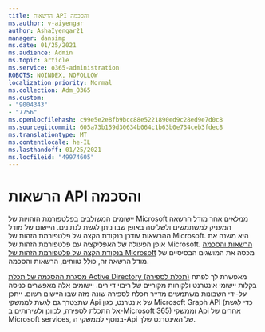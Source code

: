 ```yaml
---
title: הרשאות API והסכמה
ms.author: v-aiyengar
author: AshaIyengar21
manager: dansimp
ms.date: 01/25/2021
ms.audience: Admin
ms.topic: article
ms.service: o365-administration
ROBOTS: NOINDEX, NOFOLLOW
localization_priority: Normal
ms.collection: Adm_O365
ms.custom:
- "9004343"
- "7756"
ms.openlocfilehash: c99e5e2e8fb9bcc88e5221890ed9c28ed9e7d0c8
ms.sourcegitcommit: 605a73b159d30634b064c1b63b0e734ceb3fdec8
ms.translationtype: MT
ms.contentlocale: he-IL
ms.lasthandoff: 01/25/2021
ms.locfileid: "49974605"
---
```

# <a name="api-permissions-and-consent"></a>הרשאות API והסכמה

יישומים המשולבים בפלטפורמת הזהויות של Microsoft ממלאים אחר מודל הרשאה המעניק למשתמשים ולשליטה באופן שבו ניתן לגשת לנתונים. היישום של מודל ההרשאות עודכן בנקודת הקצה של פלטפורמת הזהות של Microsoft. היא משנה את אופן הפעולה של האפליקציה עם פלטפורמת הזהות של Microsoft. [הרשאות והסכמה בנקודת הקצה של פלטפורמת הזהות של Microsoft](https://docs.microsoft.com/azure/active-directory/develop/v2-permissions-and-consent) מכסה את המושגים הבסיסיים של מודל הרשאה זה, כולל טווחים, הרשאות והסכמה.

[מסגרת ההסכמה של תכלת Active Directory (תכלת לספירה)](https://docs.microsoft.com/azure/active-directory/develop/consent-framework) מאפשרת לך לפתח בקלות יישומי אינטרנט ולקוחות מקוריים של ריבוי דיירים. יישומים אלה מאפשרים כניסה על-ידי חשבונות משתמשים מדייר תכלת לספירה שונה מזה שבו היישום רשום. ייתכן שתצטרך גם לגשת לממשקי Api של אינטרנט, כגון Microsoft Graph API (כדי לגשת אל התכלת לספירה, לכוונן ולשירותים ב-Microsoft 365) וממשקי Api אחרים של Microsoft services, בנוסף לממשקי ה-Api של האינטרנט שלך.

